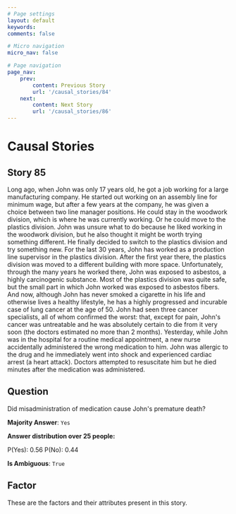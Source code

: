 ```yaml
---
# Page settings
layout: default
keywords:
comments: false

# Micro navigation
micro_nav: false

# Page navigation
page_nav:
    prev:
        content: Previous Story
        url: '/causal_stories/84'
    next:
        content: Next Story
        url: '/causal_stories/86'
---
```

# Causal Stories

## Story 85

<div class='text-hightlight'>
Long ago, when John was only 17 years old, he got a job working for a large manufacturing company. He started out working on an assembly line for minimum wage, but after a few years at the company, he was given a choice between two line manager positions. He could stay in the woodwork division, which is where he was currently working. Or he could move to the plastics division. John was unsure what to do because he liked working in the woodwork division, but he also thought it might be worth trying something different. He finally decided to switch to the plastics division and try something new. For the last 30 years, John has worked as a production line supervisor in the plastics division. After the first year there, the plastics division was moved to a different building with more space. Unfortunately, through the many years he worked there, John was exposed to asbestos, a highly carcinogenic substance. Most of the plastics division was quite safe, but the small part in which John worked was exposed to asbestos fibers. And now, although John has never smoked a cigarette in his life and otherwise lives a healthy lifestyle, he has a highly progressed and incurable case of lung cancer at the age of 50. John had seen three cancer specialists, all of whom confirmed the worst: that, except for pain, John's cancer was untreatable and he was absolutely certain to die from it very soon (the doctors estimated no more than 2 months). Yesterday, while John was in the hospital for a routine medical appointment, a new nurse accidentally administered the wrong medication to him. John was allergic to the drug and he immediately went into shock and experienced cardiac arrest (a heart attack). Doctors attempted to resuscitate him but he died minutes after the medication was administered.
</div>

## Question

<p>
<div class='text-hightlight'>Did misadministration of medication cause John's premature death?</div>
</p>

**Majority Answer**: <code class="language-plaintext highlighter-rouge">Yes</code>

**Answer distribution over 25 people:**

<div class="container">
<div class="row">
<div class="col-md-7">
    <div class="slider-container">
        <div class="slider">
            <div class="slider-value" id="sliderValue"></div>
        </div>
        <div class="slider-labels">
            <span id="yesLabel">P(Yes): 0.56</span>
            <span id="noLabel">P(No): 0.44</span>
        </div>
    </div>
</div>
</div>
</div>

**Is Ambiguous**:  <code class="language-plaintext highlighter-rouge">True</code> <!-- False -->

## Factor

These are the factors and their attributes present in this story.

